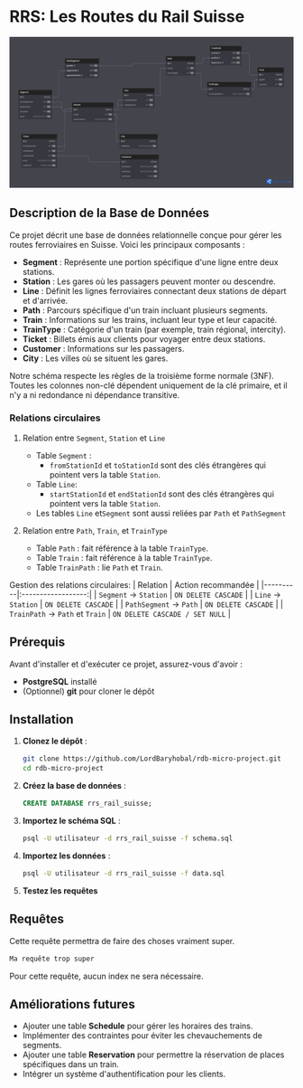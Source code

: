 # RRS: Les Routes du Rail Suisse

<img src="diagram.png">

## Description de la Base de Données

Ce projet décrit une base de données relationnelle conçue pour gérer les routes ferroviaires en Suisse. Voici les principaux composants :

- **Segment** : Représente une portion spécifique d'une ligne entre deux stations.
- **Station** : Les gares où les passagers peuvent monter ou descendre.
- **Line** : Définit les lignes ferroviaires connectant deux stations de départ et d'arrivée.
- **Path** : Parcours spécifique d'un train incluant plusieurs segments.
- **Train** : Informations sur les trains, incluant leur type et leur capacité.
- **TrainType** : Catégorie d'un train (par exemple, train régional, intercity).
- **Ticket** : Billets émis aux clients pour voyager entre deux stations.
- **Customer** : Informations sur les passagers.
- **City** : Les villes où se situent les gares.

Notre schéma respecte les règles de la troisième forme normale (3NF). Toutes les colonnes non-clé dépendent uniquement de la clé primaire, et il n'y a ni redondance ni dépendance transitive.

### Relations circulaires
1. Relation entre `Segment`, `Station` et `Line`
    - Table `Segment` :
      - `fromStationId` et `toStationId` sont des clés étrangères qui pointent vers la table `Station`.
    - Table `Line`:
      - `startStationId` et `endStationId` sont des clés étrangères qui pointent vers la table `Station`.
    - Les tables `Line` et`Segment` sont aussi reliées par `Path` et `PathSegment`

2. Relation entre `Path`, `Train`, et `TrainType`
    - Table `Path` : fait référence à la table `TrainType`.
    - Table `Train` : fait référence à la table `TrainType`.
    - Table `TrainPath` : lie `Path` et `Train`.

Gestion des relations circulaires:
| Relation | Action recommandée |
|----------|:------------------:|
| `Segment` → `Station` | `ON DELETE CASCADE` |
| `Line` → `Station` |  `ON DELETE CASCADE` |
| `PathSegment` → `Path` | `ON DELETE CASCADE` |
| `TrainPath` → `Path` et `Train` | `ON DELETE CASCADE / SET NULL` |

## Prérequis
Avant d'installer et d'exécuter ce projet, assurez-vous d'avoir :

- **PostgreSQL** installé
- (Optionnel) **git** pour cloner le dépôt

## Installation
1. **Clonez le dépôt** :
   ```bash
   git clone https://github.com/LordBaryhobal/rdb-micro-project.git
   cd rdb-micro-project
   ```
2. **Créez la base de données** :
   ```sql
   CREATE DATABASE rrs_rail_suisse;
   ```
3. **Importez le schéma SQL** :
    ```bash
    psql -U utilisateur -d rrs_rail_suisse -f schema.sql
    ```
4. **Importez les données** :
    ```bash
    psql -U utilisateur -d rrs_rail_suisse -f data.sql
    ```
5. **Testez les requêtes**

## Requêtes
Cette requête permettra de faire des choses vraiment super.
```sql
Ma requête trop super
```
Pour cette requête, aucun index ne sera nécessaire.

## Améliorations futures
- Ajouter une table **Schedule** pour gérer les horaires des trains.
- Implémenter des contraintes pour éviter les chevauchements de segments.
- Ajouter une table **Reservation** pour permettre la réservation de places spécifiques dans un train.
- Intégrer un système d'authentification pour les clients.